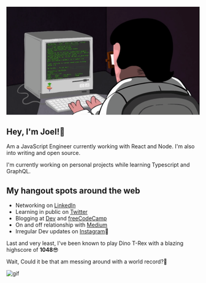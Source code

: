 ![gif](programming.gif)

## Hey, I'm Joel!👋

Am a JavaScript Engineer currently working with React and Node. I'm also into writing and open source.

I'm currently working on personal projects while learning Typescript and GraphQL.

## My hangout spots around the web

- Networking on [LinkedIn](https://linkedin.com/in/codingknite)
- Learning in public on [Twitter](https://twitter.com/CodingKnite)
- Blogging at [Dev](https://dev.to/codingknite) and [freeCodeCamp](https://freecodecamp.org/news/author/codingknite)
- On and off relationship with [Medium](https://medium.com/@codingknite)
- Irregular Dev updates on [Instagram](https://instagram.com/codingknite)🤪

Last and very least, I've been known to play Dino T-Rex with a blazing highscore of **1048**😎

Wait, Could it be that am messing around with a world record?🤔

![gif](readme.gif)
